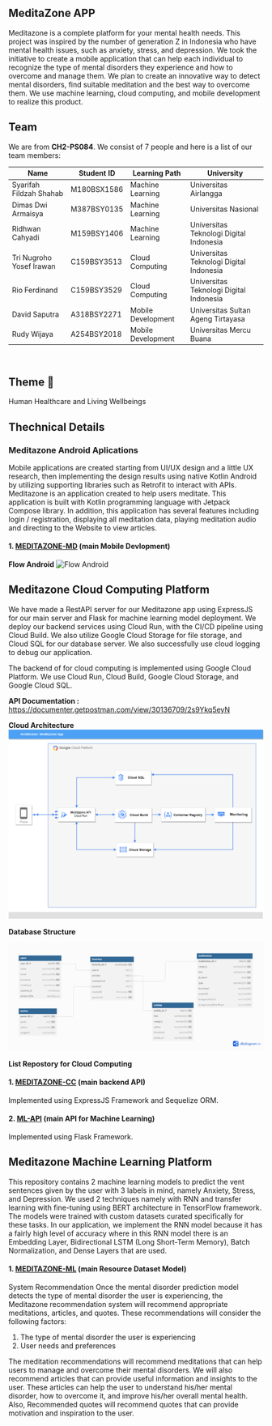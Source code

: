 
## MeditaZone APP

Meditazone is a complete platform for your mental health needs. This project was inspired by the number of generation Z in Indonesia who have mental health issues, such as anxiety, stress, and depression. We took the initiative to create a mobile application that can help each individual to recognize the type of mental disorders they experience and how to overcome and manage them. We plan to create an innovative way to detect mental disorders, find suitable meditation and the best way to overcome them. We use machine learning, cloud computing, and mobile development to realize this product.

## Team
We are from **CH2-PS084**. We consist of 7 people and here is a list of our team members:

|  Name | Student ID | Learning Path | University |
|---|---|---|---|
| Syarifah Fildzah Shahab | M180BSX1586 | Machine Learning | Universitas Airlangga |
| Dimas Dwi Armaisya | M387BSY0135 | Machine Learning | Universitas Nasional |
| Ridhwan Cahyadi | M159BSY1406 | Machine Learning | Universitas Teknologi Digital Indonesia |
| Tri Nugroho Yosef Irawan | C159BSY3513 | Cloud Computing | Universitas Teknologi Digital Indonesia |
| Rio Ferdinand | C159BSY3529 | Cloud Computing | Universitas Teknologi Digital Indonesia |
| David Saputra | A318BSY2271 | Mobile Development | Universitas Sultan Ageng Tirtayasa |
| Rudy Wijaya | A254BSY2018 | Mobile Development | Universitas Mercu Buana |

<br>

## Theme 📖
Human Healthcare and Living Wellbeings

## Thechnical Details 
### Meditazone Android Aplications
Mobile applications are created starting from UI/UX design and a little UX research, then implementing the design results using native Kotlin Android by utilizing supporting libraries such as Retrofit to interact with APIs. 
Meditazone is an application created to help users meditate. This application is built with Kotlin programming language with Jetpack Compose library. In addition, this application has several features including login / registration, displaying all meditation data, playing meditation audio and directing to the Website to view articles.

#### 1. [MEDITAZONE-MD](https://github.com/meditazone/MEDITAZONE-MD) (main Mobile Devlopment)

**Flow Android**
![Flow Android](/profile/resource/flow.jpg)

## Meditazone Cloud Computing Platform

We have made a RestAPI server for our Meditazone app using ExpressJS for our main server and Flask for machine learning model deployment. We deploy our backend services using Cloud Run, with the CI/CD pipeline using Cloud Build. We also utilize Google Cloud Storage for file storage, and Cloud SQL for our database server. We also successfully use cloud logging to debug our application.

The backend of for cloud computing is implemented using Google Cloud Platform. We use Cloud Run, Cloud Build, Google Cloud Storage, and Google Cloud SQL.

**API Documentation :** https://documenter.getpostman.com/view/30136709/2s9Ykq5eyN

**Cloud Architecture**
![Cloud Architecture](/profile/resource/cc_archi.png)

**Database Structure**

![Database Structure](/profile/resource/database.png)

**List Repostory for Cloud Computing**

#### 1. [MEDITAZONE-CC](https://github.com/meditazone/MEDITAZONE-CC) (main backend API)

Implemented using ExpressJS Framework and Sequelize ORM.

#### 2. [ML-API](https://github.com/meditazone/ML-API) (main API for Machine Learning)
Implemented using Flask Framework.

## Meditazone Machine Learning Platform
This repository contains 2 machine learning models to predict the vent sentences given by the user with 3 labels in mind, namely Anxiety, Stress, and Depression. We used 2 techniques namely with RNN and transfer learning with fine-tuning using BERT architecture in TensorFlow framework. The models were trained with custom datasets curated specifically for these tasks. In our application, we implement the RNN model because it has a fairly high level of accuracy where in this RNN model there is an Embedding Layer, Bidirectional LSTM (Long Short-Term Memory), Batch Normalization, and Dense Layers that are used.

#### 1. [MEDITAZONE-ML](https://github.com/meditazone/MEDITAZONE-ML) (main Resource Dataset Model)

System Recommendation
Once the mental disorder prediction model detects the type of mental disorder the user is experiencing, the Meditazone recommendation system will recommend appropriate meditations, articles, and quotes. These recommendations will consider the following factors:
1. The type of mental disorder the user is experiencing
2. User needs and preferences

The meditation recommendations will recommend meditations that can help users to manage and overcome their mental disorders. We will also recommend articles that can provide useful information and insights to the user. These articles can help the user to understand his/her mental disorder, how to overcome it, and improve his/her overall mental health. Also, Recommended quotes will recommend quotes that can provide motivation and inspiration to the user.
